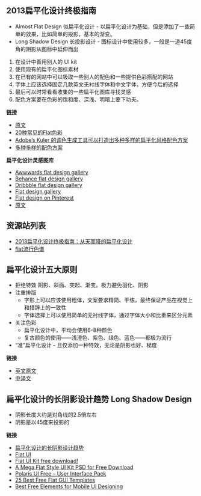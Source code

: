 ## 2013扁平化设计终极指南

* Almost Flat Design 似扁平化设计 - 以扁平化设计为基础，但是添加了一些简单的效果，比如简单的投影，基本的渐变。
* Long Shadow Design 长投影设计 - 图标设计中使用较多，一般是一道45度角的阴影从图标中延伸而出

1. 在设计中善用别人的 UI kit
2. 使用现有的扁平化图标素材
3. 在已有的网站中可以吸取一些别人的配色和一些提供色彩搭配的网站
4. 字体上应该选择固定几款英文无衬线字体和中文字体，方便今后的选择
5. 最后可以时常看看收集的一些扁平化图库寻找灵感
6. 配色方案要在色彩的饱和度、深浅、明暗上要下功夫。

**链接**

* [原文](http://codepen.io/cobblucas/pen/iGpIf)
* [20种常见的Flat色彩](http://designmodo.github.io/Flat-UI/)
* [Adobe’s Kuler 的调色生成工具可以打造出多种多样的扁平化风格配色方案](https://kuler.adobe.com/flat-colors-art-colors/)
* [多种多样的配色方案](http://www.colourlovers.com/palettes/search?query=flat)

**扁平化设计灵感图库**

* [Awwwards flat design gallery](http://www.awwwards.com/search-websites?text=flat)
* [Behance flat design gallery](http://www.behance.net/search?search=flat+design)
* [Dribbble flat design gallery](https://dribbble.com/search?q=flat+design)
* [Flat design gallery](http://flatdesigngallery.com/)
* [Flat design on Pinterest](http://www.pinterest.com/search/pins/?q=flat%20design&rs=ac&len=11)
* [原文](http://codepen.io/cobblucas/pen/iGpIf)

## 资源站列表

* [2013扁平化设计终极指南：从天而降的扁平化设计](http://mobile.51cto.com/design-411126.htm)
* [flat流行色谱](http://flatuicolors.com/)

## 扁平化设计五大原则

* 拒绝特效 阴影、斜面、突起、渐变。极力避免羽化、阴影
* 注重排版
  * 字形上可以应该使用粗体，文案要求精简、干练，最终保证产品在视觉上和措辞上的一致性
  * 字体选择上可以使用简单的无衬线字体，通过字体大小和比重来区分元素
* 关注色彩
  * 扁平化设计中，平均会使用6-8种颜色
  * 复古颜色的使用——浅澄色、紫色、绿色、蓝色——都极为流行
* “准”扁平化设计 - 且仅添加一种特效，无论是阴影也好、梯度

**链接**

* [英文原文](http://designmodo.com/flat-design-principles/)
* [中译文](http://www.csdn.net/article/2013-05-29/2815475-flat-design-principles)

## 扁平化设计的长阴影设计趋势 Long Shadow Design

* 阴影长度大约是对角线的2.5倍左右
* 阴影是以45度来投影的

**链接**

* [扁平化设计的长阴影设计趋势](http://www.3lian.com/edu/2013/08-07/87486.html)
* [Flat UI](http://designmodo.github.io/Flat-UI/)
* [Flat UI Kit free download!](http://www.webdesignerdepot.com/2013/05/flat-ui-kit-free-download/)
* [A Mega Flat Style UI Kit PSD for Free Download](http://www.cssauthor.com/vertical-infinity-a-mega-flat-style-ui-kit-for-free-download/)
* [Polaris UI Free – User Interface Pack](http://designmodo.com/polaris-free/)
* [25 Best Free Flat GUI Templates](http://www.cssauthor.com/25-best-free-flat-gui-templates/)
* [Best Free Elements for Mobile UI Designing](http://www.cssauthor.com/best-free-elements-for-mobile-ui-designing/)

